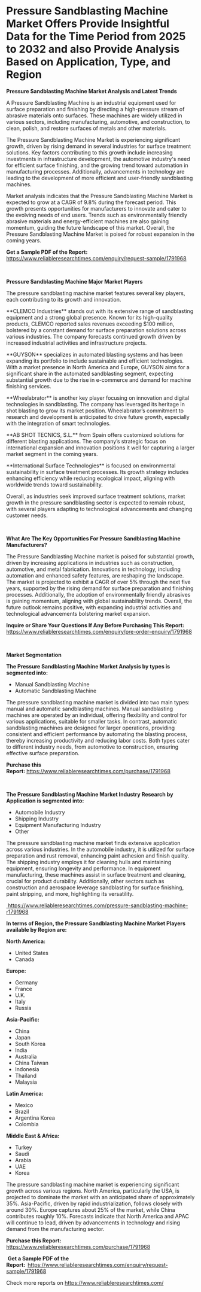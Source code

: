 <p><h1>Pressure Sandblasting Machine Market Offers Provide Insightful Data for the Time Period from 2025 to 2032 and also Provide Analysis Based on Application, Type, and Region</h1></p><p><strong>Pressure Sandblasting Machine Market Analysis and Latest Trends</strong></p>
<p><p>A Pressure Sandblasting Machine is an industrial equipment used for surface preparation and finishing by directing a high-pressure stream of abrasive materials onto surfaces. These machines are widely utilized in various sectors, including manufacturing, automotive, and construction, to clean, polish, and restore surfaces of metals and other materials.</p><p>The Pressure Sandblasting Machine Market is experiencing significant growth, driven by rising demand in several industries for surface treatment solutions. Key factors contributing to this growth include increasing investments in infrastructure development, the automotive industry's need for efficient surface finishing, and the growing trend toward automation in manufacturing processes. Additionally, advancements in technology are leading to the development of more efficient and user-friendly sandblasting machines.</p><p>Market analysis indicates that the Pressure Sandblasting Machine Market is expected to grow at a CAGR of 9.8% during the forecast period. This growth presents opportunities for manufacturers to innovate and cater to the evolving needs of end users. Trends such as environmentally friendly abrasive materials and energy-efficient machines are also gaining momentum, guiding the future landscape of this market. Overall, the Pressure Sandblasting Machine Market is poised for robust expansion in the coming years.</p></p>
<p><strong>Get a Sample PDF of the Report:&nbsp;</strong> <a href="https://www.reliableresearchtimes.com/enquiry/request-sample/1791968?utm_campaign=2255&utm_medium=2&utm_source=Github&utm_content=ia&utm_term=10042025&utm_id=pressure-sandblasting-machine">https://www.reliableresearchtimes.com/enquiry/request-sample/1791968</a></p>
<p>&nbsp;</p>
<p><strong>Pressure Sandblasting Machine Major Market Players</strong></p>
<p><p>The pressure sandblasting machine market features several key players, each contributing to its growth and innovation. </p><p>**CLEMCO Industries** stands out with its extensive range of sandblasting equipment and a strong global presence. Known for its high-quality products, CLEMCO reported sales revenues exceeding $100 million, bolstered by a constant demand for surface preparation solutions across various industries. The company forecasts continued growth driven by increased industrial activities and infrastructure projects.</p><p>**GUYSON** specializes in automated blasting systems and has been expanding its portfolio to include sustainable and efficient technologies. With a market presence in North America and Europe, GUYSON aims for a significant share in the automated sandblasting segment, expecting substantial growth due to the rise in e-commerce and demand for machine finishing services.</p><p>**Wheelabrator** is another key player focusing on innovation and digital technologies in sandblasting. The company has leveraged its heritage in shot blasting to grow its market position. Wheelabrator’s commitment to research and development is anticipated to drive future growth, especially with the integration of smart technologies.</p><p>**AB SHOT TECNICS, S.L.** from Spain offers customized solutions for different blasting applications. The company’s strategic focus on international expansion and innovation positions it well for capturing a larger market segment in the coming years.</p><p>**International Surface Technologies** is focused on environmental sustainability in surface treatment processes. Its growth strategy includes enhancing efficiency while reducing ecological impact, aligning with worldwide trends toward sustainability.</p><p>Overall, as industries seek improved surface treatment solutions, market growth in the pressure sandblasting sector is expected to remain robust, with several players adapting to technological advancements and changing customer needs.</p></p>
<p>&nbsp;</p>
<p><strong>What Are The Key Opportunities For Pressure Sandblasting Machine Manufacturers?</strong></p>
<p><p>The Pressure Sandblasting Machine market is poised for substantial growth, driven by increasing applications in industries such as construction, automotive, and metal fabrication. Innovations in technology, including automation and enhanced safety features, are reshaping the landscape. The market is projected to exhibit a CAGR of over 5% through the next five years, supported by the rising demand for surface preparation and finishing processes. Additionally, the adoption of environmentally friendly abrasives is gaining momentum, aligning with global sustainability trends. Overall, the future outlook remains positive, with expanding industrial activities and technological advancements bolstering market expansion.</p></p>
<p><strong>Inquire or Share Your Questions If Any Before Purchasing This Report:</strong> <a href="https://www.reliableresearchtimes.com/enquiry/pre-order-enquiry/1791968?utm_campaign=2255&utm_medium=2&utm_source=Github&utm_content=ia&utm_term=10042025&utm_id=pressure-sandblasting-machine">https://www.reliableresearchtimes.com/enquiry/pre-order-enquiry/1791968</a></p>
<p>&nbsp;</p>
<p><strong>Market Segmentation</strong></p>
<p><strong>The Pressure Sandblasting Machine Market Analysis by types is segmented into:</strong></p>
<p><ul><li>Manual Sandblasting Machine</li><li>Automatic Sandblasting Machine</li></ul></p>
<p><p>The pressure sandblasting machine market is divided into two main types: manual and automatic sandblasting machines. Manual sandblasting machines are operated by an individual, offering flexibility and control for various applications, suitable for smaller tasks. In contrast, automatic sandblasting machines are designed for larger operations, providing consistent and efficient performance by automating the blasting process, thereby increasing productivity and reducing labor costs. Both types cater to different industry needs, from automotive to construction, ensuring effective surface preparation.</p></p>
<p><strong>Purchase this Report:&nbsp;</strong><a href="https://www.reliableresearchtimes.com/purchase/1791968?utm_campaign=2255&utm_medium=2&utm_source=Github&utm_content=ia&utm_term=10042025&utm_id=pressure-sandblasting-machine">https://www.reliableresearchtimes.com/purchase/1791968</a></p>
<p>&nbsp;</p>
<p><strong>The Pressure Sandblasting Machine Market Industry Research by Application is segmented into:</strong></p>
<p><ul><li>Automobile Industry</li><li>Shipping Industry</li><li>Equipment Manufacturing Industry</li><li>Other</li></ul></p>
<p><p>The pressure sandblasting machine market finds extensive application across various industries. In the automobile industry, it is utilized for surface preparation and rust removal, enhancing paint adhesion and finish quality. The shipping industry employs it for cleaning hulls and maintaining equipment, ensuring longevity and performance. In equipment manufacturing, these machines assist in surface treatment and cleaning, crucial for product durability. Additionally, other sectors such as construction and aerospace leverage sandblasting for surface finishing, paint stripping, and more, highlighting its versatility.</p></p>
<p><a href="https://www.reliableresearchtimes.com/pressure-sandblasting-machine-r1791968?utm_campaign=2255&utm_medium=2&utm_source=Github&utm_content=ia&utm_term=10042025&utm_id=pressure-sandblasting-machine">&nbsp;https://www.reliableresearchtimes.com/pressure-sandblasting-machine-r1791968</a></p>
<p><strong>In terms of Region, the Pressure Sandblasting Machine Market Players available by Region are:</strong></p>
<p>
    <p> <strong> North America: </strong>
        <ul>
            <li>United States</li>
            <li>Canada</li>
        </ul>
        </p> 
    <p> <strong> Europe: </strong>
        <ul>
            <li>Germany</li>
            <li>France</li>
            <li>U.K.</li>
            <li>Italy</li>
            <li>Russia</li>
        </ul>
        </p> 
    <p> <strong> Asia-Pacific: </strong>
        <ul>
            <li>China</li>
            <li>Japan</li>
            <li>South Korea</li>
            <li>India</li>
            <li>Australia</li>
            <li>China Taiwan</li>
            <li>Indonesia</li>
            <li>Thailand</li>
            <li>Malaysia</li>
        </ul>
        </p> 
    <p> <strong> Latin America: </strong>
        <ul>
            <li>Mexico</li>
            <li>Brazil</li>
            <li>Argentina Korea</li>
            <li>Colombia</li>
        </ul>
        </p> 
    <p> <strong> Middle East & Africa: </strong>
        <ul>
            <li>Turkey</li>
            <li>Saudi</li>
            <li>Arabia</li>
            <li>UAE</li>
            <li>Korea</li>
        </ul>
    </p>
    </p>
<p><p>The pressure sandblasting machine market is experiencing significant growth across various regions. North America, particularly the USA, is projected to dominate the market with an anticipated share of approximately 35%. Asia-Pacific, driven by rapid industrialization, follows closely with around 30%. Europe captures about 25% of the market, while China contributes roughly 10%. Forecasts indicate that North America and APAC will continue to lead, driven by advancements in technology and rising demand from the manufacturing sector.</p></p>
<p><strong>Purchase this Report: </strong><a href="https://www.reliableresearchtimes.com/purchase/1791968?utm_campaign=2255&utm_medium=2&utm_source=Github&utm_content=ia&utm_term=10042025&utm_id=pressure-sandblasting-machine">https://www.reliableresearchtimes.com/purchase/1791968</a></p>
<p>&nbsp;<strong>Get a Sample PDF of the Report:&nbsp;&nbsp;</strong><a href="https://www.reliableresearchtimes.com/enquiry/request-sample/1791968?utm_campaign=2255&utm_medium=2&utm_source=Github&utm_content=ia&utm_term=10042025&utm_id=pressure-sandblasting-machine">https://www.reliableresearchtimes.com/enquiry/request-sample/1791968</a></p>
<p><strong></strong></p>
<p>Check more reports on <a href="https://www.reliableresearchtimes.com/?utm_campaign=2255&utm_medium=2&utm_source=Github&utm_content=ia&utm_term=10042025&utm_id=pressure-sandblasting-machine">https://www.reliableresearchtimes.com/</a></p>